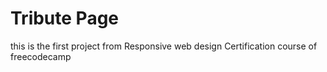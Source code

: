 # Tribute Page

this is the first project from Responsive web design Certification course of freecodecamp
